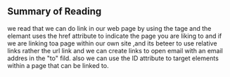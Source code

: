 ## Summary of Reading
we read that we can do link in our web page by using the <a> tage
and the <a> elemant uses the href attribute to indicate the page you are liking to
and if we are linking toa page within our own site ,and its beteer to use relative links rather the url link
and we can create links to open email with an email addres in the "to" fild.
also we can use the ID attribute to target elements within a page that can be linked to.  
